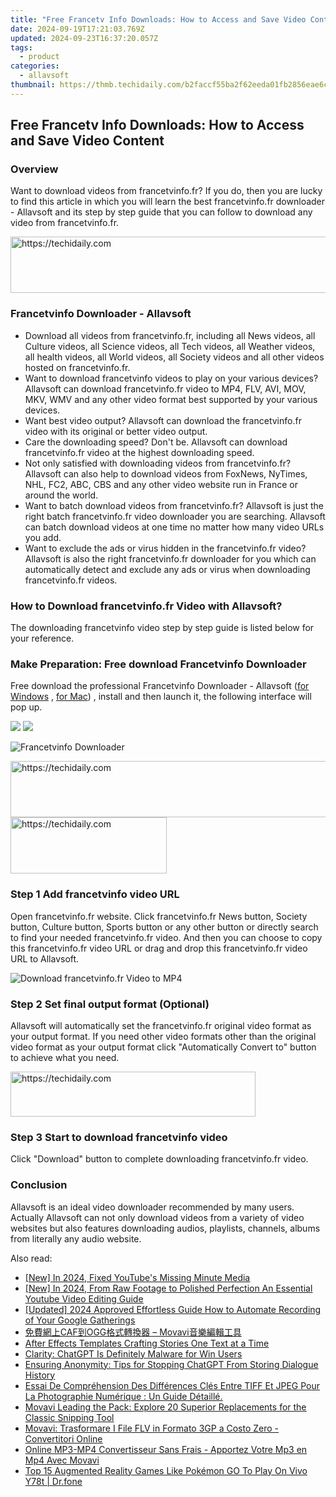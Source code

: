 ```yaml
---
title: "Free Francetv Info Downloads: How to Access and Save Video Content"
date: 2024-09-19T17:21:03.769Z
updated: 2024-09-23T16:37:20.057Z
tags:
  - product
categories:
  - allavsoft
thumbnail: https://thmb.techidaily.com/b2faccf55ba2f62eeda01fb2856eae6cf952310d841c8d8317d40b9a309e6901.jpg
---
```


## Free Francetv Info Downloads: How to Access and Save Video Content

### Overview

Want to download videos from francetvinfo.fr? If you do, then you are lucky to find this article in which you will learn the best francetvinfo.fr downloader - Allavsoft and its step by step guide that you can follow to download any video from francetvinfo.fr.

<!-- affiliate ads begin -->
<a href="https://ephamedtechinc.pxf.io/c/5597632/2137205/26400" target="_top" id="2137205">
  <img src="//a.impactradius-go.com/display-ad/26400-2137205" border="0" alt="https://techidaily.com" width="728" height="90"/>
</a>
<img height="0" width="0" src="https://ephamedtechinc.pxf.io/i/5597632/2137205/26400" style="position:absolute;visibility:hidden;" border="0" />
<!-- affiliate ads end -->

### Francetvinfo Downloader - Allavsoft

* Download all videos from francetvinfo.fr, including all News videos, all Culture videos, all Science videos, all Tech videos, all Weather videos, all health videos, all World videos, all Society videos and all other videos hosted on francetvinfo.fr.
* Want to download francetvinfo videos to play on your various devices? Allavsoft can download francetvinfo.fr video to MP4, FLV, AVI, MOV, MKV, WMV and any other video format best supported by your various devices.
* Want best video output? Allavsoft can download the francetvinfo.fr video with its original or better video output.
* Care the downloading speed? Don't be. Allavsoft can download francetvinfo.fr video at the highest downloading speed.
* Not only satisfied with downloading videos from francetvinfo.fr? Allavsoft can also help to download videos from FoxNews, NyTimes, NHL, FC2, ABC, CBS and any other video website run in France or around the world.
* Want to batch download videos from francetvinfo.fr? Allavsoft is just the right batch francetvinfo.fr video downloader you are searching. Allavsoft can batch download videos at one time no matter how many video URLs you add.
* Want to exclude the ads or virus hidden in the francetvinfo.fr video? Allavsoft is also the right francetvinfo.fr downloader for you which can automatically detect and exclude any ads or virus when downloading francetvinfo.fr videos.

### How to Download francetvinfo.fr Video with Allavsoft?

The downloading francetvinfo video step by step guide is listed below for your reference.

### Make Preparation: Free download Francetvinfo Downloader

Free download the professional Francetvinfo Downloader - Allavsoft ([for Windows](https://tools.techidaily.com/allavsoft/products/) , [for Mac](https://tools.techidaily.com/allavsoft/products/)) , install and then launch it, the following interface will pop up.

[![](https://www.allavsoft.com/how-to/../images/how-to/free-download-win.jpg)](https://tools.techidaily.com/allavsoft/products/) [![](https://www.allavsoft.com/how-to/../images/how-to/free-download-mac.jpg)](https://tools.techidaily.com/allavsoft/products/)

![Francetvinfo Downloader](https://www.allavsoft.com/how-to/../images/allavsoft/screen-shot-600.jpg)

<!-- affiliate ads begin -->
<a href="https://aligracehair.sjv.io/c/5597632/2135361/19272" target="_top" id="2135361">
  <img src="//a.impactradius-go.com/display-ad/19272-2135361" border="0" alt="https://techidaily.com" width="728" height="90"/>
</a>
<img height="0" width="0" src="https://aligracehair.sjv.io/i/5597632/2135361/19272" style="position:absolute;visibility:hidden;" border="0" />
<!-- affiliate ads end -->

<!-- affiliate ads begin -->
<a href="https://aligracehair.sjv.io/c/5597632/2135368/19272" target="_top" id="2135368">
  <img src="//a.impactradius-go.com/display-ad/19272-2135368" border="0" alt="https://techidaily.com" width="250" height="90"/>
</a>
<img height="0" width="0" src="https://aligracehair.sjv.io/i/5597632/2135368/19272" style="position:absolute;visibility:hidden;" border="0" />
<!-- affiliate ads end -->

### Step 1 Add francetvinfo video URL

Open francetvinfo.fr website. Click francetvinfo.fr News button, Society button, Culture button, Sports button or any other button or directly search to find your needed francetvinfo.fr video. And then you can choose to copy this francetvinfo.fr video URL or drag and drop this francetvinfo.fr video URL to Allavsoft.

![Download francetvinfo.fr Video to MP4](https://www.allavsoft.com/how-to/../images/how-to/download-rtmp-video/download-rtmp-video.jpg)

### Step 2 Set final output format (Optional)

Allavsoft will automatically set the francetvinfo.fr original video format as your output format. If you need other video formats other than the original video format as your output format click "Automatically Convert to" button to achieve what you need.

<!-- affiliate ads begin -->
<a href="https://aligracehair.sjv.io/c/5597632/2135373/19272" target="_top" id="2135373">
  <img src="//a.impactradius-go.com/display-ad/19272-2135373" border="0" alt="https://techidaily.com" width="392" height="72"/>
</a>
<img height="0" width="0" src="https://aligracehair.sjv.io/i/5597632/2135373/19272" style="position:absolute;visibility:hidden;" border="0" />
<!-- affiliate ads end -->

### Step 3 Start to download francetvinfo video

Click "Download" button to complete downloading francetvinfo.fr video.

### Conclusion

Allavsoft is an ideal video downloader recommended by many users. Actually Allavsoft can not only download videos from a variety of video websites but also features downloading audios, playlists, channels, albums from literally any audio website.

<ins class="adsbygoogle"
     style="display:block"
     data-ad-format="autorelaxed"
     data-ad-client="ca-pub-7571918770474297"
     data-ad-slot="1223367746"></ins>

<ins class="adsbygoogle"
     style="display:block"
     data-ad-client="ca-pub-7571918770474297"
     data-ad-slot="8358498916"
     data-ad-format="auto"
     data-full-width-responsive="true"></ins>

<span class="atpl-alsoreadstyle">Also read:</span>
<div><ul>
<li><a href="https://eaxpv-info.techidaily.com/new-in-2024-fixed-youtubes-missing-minute-media/"><u>[New] In 2024, Fixed YouTube's Missing Minute Media</u></a></li>
<li><a href="https://eaxpv-info.techidaily.com/new-in-2024-from-raw-footage-to-polished-perfection-an-essential-youtube-video-editing-guide/"><u>[New] In 2024, From Raw Footage to Polished Perfection An Essential Youtube Video Editing Guide</u></a></li>
<li><a href="https://video-capture.techidaily.com/updated-2024-approved-effortless-guide-how-to-automate-recording-of-your-google-gatherings/"><u>[Updated] 2024 Approved Effortless Guide How to Automate Recording of Your Google Gatherings</u></a></li>
<li><a href="https://win-info.techidaily.com/cafogg-movavi/"><u>免費網上CAF到OGG格式轉換器 – Movavi音樂編輯工具</u></a></li>
<li><a href="https://extra-hints.techidaily.com/after-effects-templates-crafting-stories-one-text-at-a-time/"><u>After Effects Templates Crafting Stories One Text at a Time</u></a></li>
<li><a href="https://tech-savvy.techidaily.com/clarity-chatgpt-is-definitely-malware-for-win-users/"><u>Clarity: ChatGPT Is Definitely Malware for Win Users</u></a></li>
<li><a href="https://tech-haven.techidaily.com/ensuring-anonymity-tips-for-stopping-chatgpt-from-storing-dialogue-history/"><u>Ensuring Anonymity: Tips for Stopping ChatGPT From Storing Dialogue History</u></a></li>
<li><a href="https://win-info.techidaily.com/essai-de-comprehension-des-differences-cles-entre-tiff-et-jpeg-pour-la-photographie-numerique-un-guide-detaille/"><u>Essai De Compréhension Des Différences Clés Entre TIFF Et JPEG Pour La Photographie Numérique : Un Guide Détaillé.</u></a></li>
<li><a href="https://win-info.techidaily.com/movavi-leading-the-pack-explore-20-superior-replacements-for-the-classic-snipping-tool/"><u>Movavi Leading the Pack: Explore 20 Superior Replacements for the Classic Snipping Tool</u></a></li>
<li><a href="https://win-info.techidaily.com/movavi-trasformare-i-file-flv-in-formato-3gp-a-costo-zero-convertitori-online/"><u>Movavi: Trasformare I File FLV in Formato 3GP a Costo Zero - Convertitori Online</u></a></li>
<li><a href="https://win-info.techidaily.com/online-mp3-mp4-convertisseur-sans-frais-apportez-votre-mp3-en-mp4-avec-movavi/"><u>Online MP3-MP4 Convertisseur Sans Frais - Apportez Votre Mp3 en Mp4 Avec Movavi</u></a></li>
<li><a href="https://change-location.techidaily.com/top-15-augmented-reality-games-like-pokemon-go-to-play-on-vivo-y78t-drfone-by-drfone-virtual-android/"><u>Top 15 Augmented Reality Games Like Pokémon GO To Play On Vivo Y78t | Dr.fone</u></a></li>
</ul></div>

